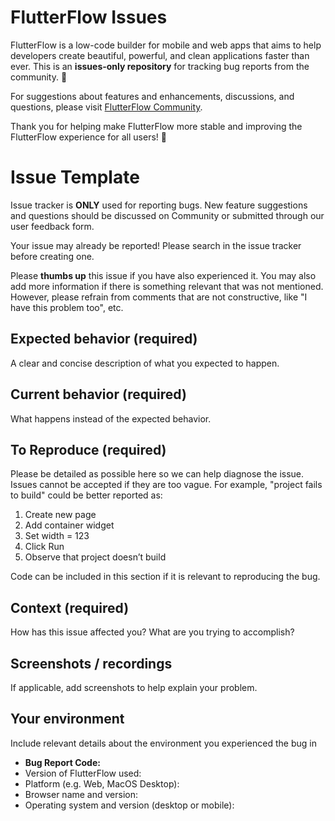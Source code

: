 # FlutterFlow Issues 
FlutterFlow is a low-code builder for mobile and web apps that aims to help developers create beautiful, powerful, and clean applications faster than ever. This is an **issues-only repository** for tracking bug reports from the community. 🐛

For suggestions about features and enhancements, discussions, and questions, please visit [FlutterFlow Community](https://community.flutterflow.io/). 

Thank you for helping make FlutterFlow more stable and improving the FlutterFlow experience for all users! 💜


# Issue Template
Issue tracker is **ONLY** used for reporting bugs. New feature suggestions and questions should be discussed on Community or submitted through our user feedback form.

Your issue may already be reported! Please search in the issue tracker before creating one.

Please **thumbs up** this issue if you have also experienced it. You may also add more information if there is something relevant that was not mentioned. However, please refrain from comments that are not constructive, like "I have this problem too", etc.


## Expected behavior (required)
A clear and concise description of what you expected to happen.


## Current behavior (required)
What happens instead of the expected behavior.


## To Reproduce (required)
Please be detailed as possible here so we can help diagnose the issue. Issues cannot be accepted if they are too vague. For example, "project fails to build" could be better reported as: 
1. Create new page
2. Add container widget
3. Set width = 123
4. Click Run
5. Observe that project doesn’t build

Code can be included in this section if it is relevant to reproducing the bug. 

## Context (required)
How has this issue affected you? What are you trying to accomplish?


## Screenshots / recordings
If applicable, add screenshots to help explain your problem.

## Your environment
Include relevant details about the environment you experienced the bug in
* **Bug Report Code:**
* Version of FlutterFlow used: 
* Platform (e.g. Web, MacOS Desktop): 
* Browser name and version: 
* Operating system and version (desktop or mobile):
